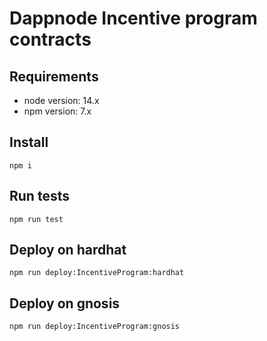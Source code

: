 # Dappnode Incentive program contracts

## Requirements

- node version: 14.x
- npm version: 7.x

## Install

```
npm i
```

## Run tests

```
npm run test
```

## Deploy on hardhat

```
npm run deploy:IncentiveProgram:hardhat
```

## Deploy on gnosis

```
npm run deploy:IncentiveProgram:gnosis
```
